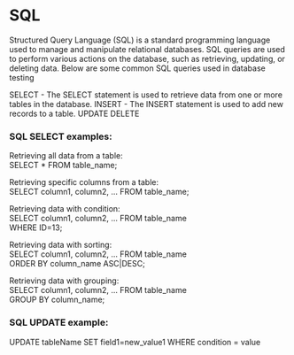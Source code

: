 # SQL



Structured Query Language (SQL) is a standard programming language used to manage and manipulate relational databases. SQL queries are used to perform various actions on the database, such as retrieving, updating, or deleting data. Below are some common SQL queries used in database testing

SELECT - The SELECT statement is used to retrieve data from one or more tables in the database.
INSERT - The INSERT statement is used to add new records to a table.
UPDATE 
DELETE

### SQL SELECT examples:

Retrieving all data from a table:  
SELECT * FROM table_name;

Retrieving specific columns from a table:  
SELECT column1, column2, ... FROM table_name;

Retrieving data with condition:  
SELECT column1, column2, ... FROM table_name  
WHERE ID=13;

Retrieving data with sorting:  
SELECT column1, column2, ... FROM table_name  
ORDER BY column_name ASC|DESC;

Retrieving data with grouping:  
SELECT column1, column2, ... FROM table_name  
GROUP BY column_name;

### SQL UPDATE example:  
UPDATE tableName SET field1=new_value1 WHERE condition = value


